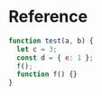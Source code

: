 # Reference

```js eval
function test(a, b) {
  let c = 3;
  const d = { e: 1 };
  f();
  function f() {}
}
```
